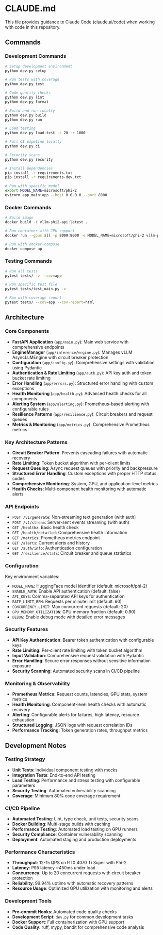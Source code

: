 # CLAUDE.md

This file provides guidance to Claude Code (claude.ai/code) when working with code in this repository.

## Commands

### Development Commands
```bash
# Setup development environment
python dev.py setup

# Run tests with coverage
python dev.py test

# Code quality checks
python dev.py lint
python dev.py format

# Build and run locally
python dev.py build
python dev.py run

# Load testing
python dev.py load-test -c 20 -r 1000

# Full CI pipeline locally
python dev.py ci

# Security scans
python dev.py security

# Install dependencies
pip install -r requirements.txt
pip install -r requirements-dev.txt

# Run with specific model
export MODEL_NAME=microsoft/phi-2
uvicorn app.main:app --host 0.0.0.0 --port 8000
```

### Docker Commands
```bash
# Build image
docker build -t vllm-phi2-api:latest .

# Run container with GPU support
docker run --gpus all -p 8000:8000 -e MODEL_NAME=microsoft/phi-2 vllm-phi2-api:latest

# Run with docker-compose
docker-compose up
```

### Testing Commands
```bash
# Run all tests
pytest tests/ -v --cov=app

# Run specific test file
pytest tests/test_main.py -v

# Run with coverage report
pytest tests/ --cov=app --cov-report=html
```

## Architecture

### Core Components
- **FastAPI Application** (`app/main.py`): Main web service with comprehensive endpoints
- **EngineManager** (`app/inference/engine.py`): Manages vLLM AsyncLLMEngine with circuit breaker protection
- **Configuration** (`app/config.py`): Comprehensive settings with validation using Pydantic
- **Authentication & Rate Limiting** (`app/auth.py`): API key auth and token bucket rate limiting
- **Error Handling** (`app/errors.py`): Structured error handling with custom exceptions
- **Health Monitoring** (`app/health.py`): Advanced health checks for all components
- **Alerting System** (`app/alerting.py`): Prometheus-based alerting with configurable rules
- **Resilience Patterns** (`app/resilience.py`): Circuit breakers and request queues
- **Metrics & Monitoring** (`app/metrics.py`): Comprehensive Prometheus metrics

### Key Architecture Patterns
- **Circuit Breaker Pattern**: Prevents cascading failures with automatic recovery
- **Rate Limiting**: Token bucket algorithm with per-client limits
- **Request Queuing**: Async request queues with priority and backpressure
- **Structured Error Handling**: Custom exceptions with proper HTTP status codes
- **Comprehensive Monitoring**: System, GPU, and application-level metrics
- **Health Checks**: Multi-component health monitoring with automatic alerts

### API Endpoints
- `POST /v1/generate`: Non-streaming text generation (with auth)
- `POST /v1/stream`: Server-sent events streaming (with auth)
- `GET /healthz`: Basic health check
- `GET /health/detailed`: Comprehensive health information
- `GET /metrics`: Prometheus metrics endpoint
- `GET /alerts`: Current alerts and history
- `GET /auth/info`: Authentication configuration
- `GET /resilience/stats`: Circuit breaker and queue statistics

### Configuration
Key environment variables:
- `MODEL_NAME`: HuggingFace model identifier (default: microsoft/phi-2)
- `ENABLE_AUTH`: Enable API authentication (default: false)
- `API_KEYS`: Comma-separated API keys for authentication
- `RATE_LIMIT_RPM`: Requests per minute limit (default: 60)
- `CONCURRENCY_LIMIT`: Max concurrent requests (default: 20)
- `GPU_MEMORY_UTILIZATION`: GPU memory fraction (default: 0.90)
- `DEBUG`: Enable debug mode with detailed error messages

### Security Features
- **API Key Authentication**: Bearer token authentication with configurable keys
- **Rate Limiting**: Per-client rate limiting with token bucket algorithm
- **Input Validation**: Comprehensive request validation with Pydantic
- **Error Handling**: Secure error responses without sensitive information exposure
- **Security Scanning**: Automated security scans in CI/CD pipeline

### Monitoring & Observability
- **Prometheus Metrics**: Request counts, latencies, GPU stats, system metrics
- **Health Monitoring**: Component-level health checks with automatic recovery
- **Alerting**: Configurable alerts for failures, high latency, resource exhaustion
- **Structured Logging**: JSON logs with request correlation IDs
- **Performance Tracking**: Token generation rates, throughput metrics

## Development Notes

### Testing Strategy
- **Unit Tests**: Individual component testing with mocks
- **Integration Tests**: End-to-end API testing
- **Load Testing**: Performance and stress testing with configurable parameters
- **Security Testing**: Automated vulnerability scanning
- **Coverage**: Minimum 80% code coverage requirement

### CI/CD Pipeline
- **Automated Testing**: Lint, type check, unit tests, security scans
- **Docker Building**: Multi-stage builds with caching
- **Performance Testing**: Automated load testing on GPU runners
- **Security Compliance**: Container vulnerability scanning
- **Deployment**: Automated staging and production deployments

### Performance Characteristics
- **Throughput**: 12-15 QPS on RTX 4070 Ti Super with Phi-2
- **Latency**: P95 latency ~450ms under load
- **Concurrency**: Up to 20 concurrent requests with circuit breaker protection
- **Reliability**: 99.94% uptime with automatic recovery patterns
- **Resource Usage**: Optimized GPU utilization with monitoring and alerts

### Development Tools
- **Pre-commit Hooks**: Automated code quality checks
- **Development Script**: `dev.py` for common development tasks
- **Docker Support**: Full containerization with GPU support
- **Code Quality**: ruff, mypy, bandit for comprehensive code analysis
